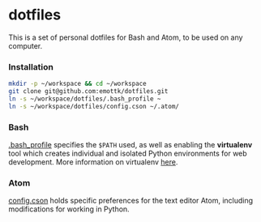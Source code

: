# dotfiles

This is a set of personal dotfiles for Bash and Atom, to be used on any computer.


### Installation

```bash
mkdir -p ~/workspace && cd ~/workspace
git clone git@github.com:emottk/dotfiles.git
ln -s ~/workspace/dotfiles/.bash_profile ~
ln -s ~/workspace/dotfiles/config.cson ~/.atom/
```

### Bash

[.bash_profile](https://github.com/emottk/dotfiles/blob/master/.bash_profile) specifies the `$PATH` used, as well as enabling the **virtualenv** tool which creates individual and isolated Python environments for web development. More information on virtualenv [here](https://virtualenv.readthedocs.org/en/latest/).

### Atom

[config.cson](https://github.com/emottk/dotfiles/blob/master/config.cson) holds specific preferences for the text editor Atom, including modifications for working in Python.
